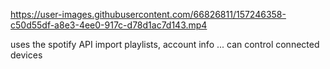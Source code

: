 
https://user-images.githubusercontent.com/66826811/157246358-c50d55df-a8e3-4ee0-917c-d78d1ac7d143.mp4



uses the spotify API
import playlists, account info ...
can control connected devices
